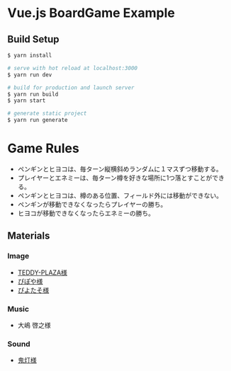 # Vue.js BoardGame Example
## Build Setup

``` bash
$ yarn install

# serve with hot reload at localhost:3000
$ yarn run dev

# build for production and launch server
$ yarn run build
$ yarn start

# generate static project
$ yarn run generate
```

# Game Rules
- ペンギンとヒヨコは、毎ターン縦横斜めランダムに１マスずつ移動する。
- プレイヤーとエネミーは、毎ターン樽を好きな場所に1つ落とすことができる。
- ペンギンとヒヨコは、樽のある位置、フィールド外には移動ができない。
- ペンギンが移動できなくなったらプレイヤーの勝ち。
- ヒヨコが移動できなくなったらエネミーの勝ち。

## Materials
### Image
- [TEDDY-PLAZA様](http://teddy-plaza.sakura.ne.jp/)
- [ぴぽや様](http://blog.pipoya.net/)
- [ぴよたそ様](https://hiyokoyarou.com/about/)

### Music
- 大嶋 啓之様

### Sound
- [鬼灯様](https://www.vector.co.jp/vpack/browse/person/an022909.html)
